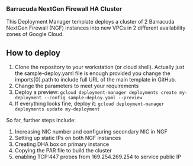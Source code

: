 ### Barracuda NextGen Firewall HA Cluster

This Deployment Manager template deploys a cluster of 2 Barracuda NextGen Firewall (NGF) instances into new VPCs in 2 different availability zones of Google Cloud.

## How to deploy
1. Clone the repository to your workstation (or cloud shell). Actually just the sample-deploy.yaml file is enough provided you change the imports[0].path to include full URL of the main template in GitHub.
2. Change the parameters to meet your requirements
3. Deploy a preview:
`gcloud deployment-manager deployments create my-deployment --config sample-deploy.yaml --preview`
4. If everything looks fine, deploy it:
`gcloud deployment-manager deployments update my-deployment`

So far, further steps include:
1. Increasing NIC number and configuring secondary NIC in NGF
2. Setting up static IPs on both NGF instances
3. Creating DHA box on primary instance
4. Copying the PAR file to build the cluster
5. enabling TCP:447 probes from 169.254.269.254 to service public IP
